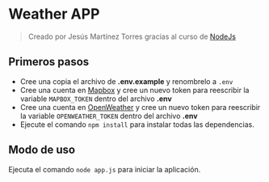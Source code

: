 # Weather APP
>Creado por Jesús Martínez Torres gracias al curso de [NodeJs](https://www.udemy.com/course/node-de-cero-a-experto/)

## Primeros pasos
* Cree una copia el archivo de **.env.example** y renombrelo a `.env`
* Cree una cuenta en [Mapbox](https://www.mapbox.com/) y cree un nuevo token para reescribir la variable `MAPBOX_TOKEN` dentro del archivo **.env**
* Cree una cuenta en [OpenWeather](https://openweathermap.org/) y cree un nuevo token para reescribir la variable `OPENWEATHER_TOKEN` dentro del archivo **.env**
* Ejecute el comando `npm install` para instalar todas las dependencias.


## Modo de uso
Ejecuta el comando `node app.js` para iniciar la aplicación.
